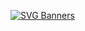 
[![SVG Banners](https://svg-banners.vercel.app/api?type=typeWriter&text1=Hi%20there,%20I'm%20Sebas👋|%20%20ML%20%20Software%20Developer%20⚡|%20PhD%20Student%20👨‍💻&width=800&height=400)](https://github.com/Akshay090/svg-banners)

<!--
**SSierraAl/SSierraAl** is a ✨ _special_ ✨ repository because its `README.md` (this file) appears on your GitHub profile.

Here are some ideas to get you started:

- 🔭 I’m currently working on ...
- 🌱 I’m currently learning ...
- 👯 I’m looking to collaborate on ...
- 🤔 I’m looking for help with ...
- 💬 Ask me about ...
- 📫 How to reach me: ...
- 😄 Pronouns: ...
- ⚡ Fun fact: ...
-->
